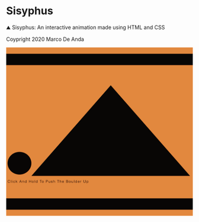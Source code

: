 # Sisyphus
⛰️ Sisyphus: An interactive animation made using HTML and CSS

Coypright 2020 Marco De Anda

![alt text](https://github.com/marcodeanda/sisyphus/blob/marcodeanda-interactive-animation/sisyphus.gif?raw=true)

